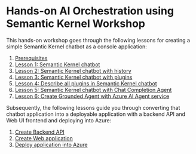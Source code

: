 # Hands-on AI Orchestration using Semantic Kernel Workshop

This hands-on workshop goes through the following lessons for creating a simple Semantic Kernel
chatbot as a console application:

1. [Prerequisites](pre-reqs.md)
1. [Lesson 1: Semantic Kernel chatbot](lesson1.md)
1. [Lesson 2: Semantic Kernel chatbot with history](lesson2.md)
1. [Lesson 3: Semantic Kernel chatbot with plugins](lesson3.md)
1. [Lesson 4: Describe all plugins in Semantic Kernel chatbot](lesson4.md)
1. [Lesson 5: Semantic Kernel chatbot with Chat Completion Agent](lesson5.md)
1. [Lesson 6: Create Grounded Agent with Azure AI Agent service](lesson6.md)

Subsequently, the following lessons guide you through converting that chatbot application
into a deployable application with a backend API and Web UI frontend and deploying into Azure:

1. [Create Backend API](create-deployable-app/backend-api.md)
1. [Create Web application](create-deployable-app/web-app.md)
1. [Deploy application into Azure](create-deployable-app/azd-infra.md)
